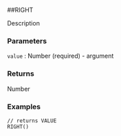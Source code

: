 ##RIGHT

Description

### Parameters
`value` : Number (required) - argument

### Returns
Number

### Examples
```
// returns VALUE
RIGHT()
```